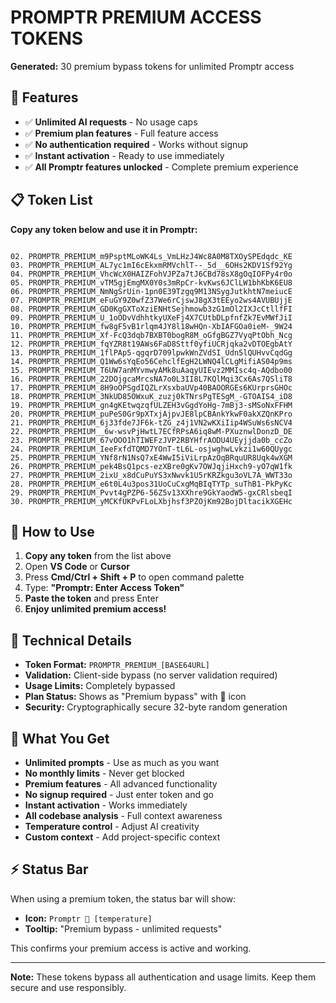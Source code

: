 # PROMPTR PREMIUM ACCESS TOKENS

**Generated:** 30 premium bypass tokens for unlimited Promptr access

## 🎯 Features
- ✅ **Unlimited AI requests** - No usage caps
- ✅ **Premium plan features** - Full feature access
- ✅ **No authentication required** - Works without signup
- ✅ **Instant activation** - Ready to use immediately
- ✅ **All Promptr features unlocked** - Complete premium experience

## 📋 Token List

**Copy any token below and use it in Promptr:**

```

02. PROMPTR_PREMIUM_m9PsptMLoWK4Ls_VmLHzJ4Wc8A0M8TXOySPEdqdc_KE
03. PROMPTR_PREMIUM_AL7yc1mI6cEkxmRMVchlT--_5d__6OHs2KDV1Sf92Yg
04. PROMPTR_PREMIUM_VhcWcX0HAIZFohVJPZa7tJ6CBd78sX8gOqIOFPy4r0o
05. PROMPTR_PREMIUM_vTM5gjEmgMX0Y0s3mRpCr-kvKws6JClLW1bhKbK6EU8
06. PROMPTR_PREMIUM_NmNgSrUin-1pn0E39Tzgq9M13NSygJutkhtN7meiucE
07. PROMPTR_PREMIUM_eFuGY9Z0wfZ37We6rCjswJ8gX3tEEyo2ws4AVUBUjjE
08. PROMPTR_PREMIUM_GD0KgGXToXziENHtSejhmowb3zG1mOl2IXJcCtllfFI
09. PROMPTR_PREMIUM_U_1oODvVdhhtkyUXeFj4X7CUtbDLpfnfZk7EvMWfJiI
10. PROMPTR_PREMIUM_fw8gF5vB1rlqm4JY8l18wHQn-XbIAFGOa0ieM-_9W24
11. PROMPTR_PREMIUM_Xf-FcQ3dqb7BXBT0bogR8M_oGfgBGZ7VyqPtObh_Ncg
12. PROMPTR_PREMIUM_fqYZR8t19AWs6FaD8Sttf0yfiUCRjqka2vDTOEgbAtY
13. PROMPTR_PREMIUM_1flPAp5-qgqrD709lpwkWnZVdSI_Udn5lQUHvvCqdGg
14. PROMPTR_PREMIUM_Q1Ww6sYqEo56CehclfEgH2LWNQ4lCLgMifiAS04p9ms
15. PROMPTR_PREMIUM_T6UW7anMYvmwyAMk8uAaqyUIEvz2MMIsc4q-AQdbo00
16. PROMPTR_PREMIUM_22DOjgcaMrcsNA7o0L3II8L7KQlMqi3Cx6As7QSliT8
17. PROMPTR_PREMIUM_8H9oOPSgdIQZLrXsxbaUVp40BAOORGEs6KUrprsGHOc
18. PROMPTR_PREMIUM_3NkUD85OWxuK_zuzj0kTNrsPgTESgM_-GTOAIS4_iD8
19. PROMPTR_PREMIUM_gn4gKEtwqzqfULZEH3vGgdYoHg-7mBj3-sMSoNxFFHM
20. PROMPTR_PREMIUM_puPeS0Gr9pXTxjAjpvJE8lpCBAnkYkwF0akXZQnKPro
21. PROMPTR_PREMIUM_6j33fde7JF6k-tZG_z4j1VN2wKXiIip4WSuWs6sNCV4
22. PROMPTR_PREMIUM__6w-wsvPjHwtL7ECfRPsA6iq8wM-PXuznwlDonzD_DE
23. PROMPTR_PREMIUM_67vOOO1hTIWEFzJVP2RBYHfrAODU4UEyjjda0b_ccZo
24. PROMPTR_PREMIUM_IeeFxfdTQMD7YOnT-tL6L-osjwghwLvkzi1w60QUygc
25. PROMPTR_PREMIUM_YNf8rN1NsQ7xE4WwI5iViLrpAzOqBRquUR8Uqk4wXGM
26. PROMPTR_PREMIUM_pek4BsQ1pcs-ezXBre0gKv7OWJqjiHxch9-yO7qW1fk
27. PROMPTR_PREMIUM_2ixU_x8dCuPuYS3xNwvk1U5rKRZkgu3oVL7A_WWT33o
28. PROMPTR_PREMIUM_e6t0L4u3pos31UoCuCxgMqBIqTYTp_suThB1-PkPyKc
29. PROMPTR_PREMIUM_Pvvt4gPZP6-56Z5v13XXhre9GkYaodW5-gxCRlsbeqI
30. PROMPTR_PREMIUM_yMCKfUKPvFLoLXbjhsf3PZOjKm92BojDltacikXGEHc
```

## 🚀 How to Use

1. **Copy any token** from the list above
2. Open **VS Code** or **Cursor**
3. Press **Cmd/Ctrl + Shift + P** to open command palette
4. Type: **"Promptr: Enter Access Token"**
5. **Paste the token** and press Enter
6. **Enjoy unlimited premium access!**

## 🔧 Technical Details

- **Token Format:** `PROMPTR_PREMIUM_[BASE64URL]`
- **Validation:** Client-side bypass (no server validation required)
- **Usage Limits:** Completely bypassed
- **Plan Status:** Shows as "Premium bypass" with 💎 icon
- **Security:** Cryptographically secure 32-byte random generation

## 🎁 What You Get

- **Unlimited prompts** - Use as much as you want
- **No monthly limits** - Never get blocked
- **Premium features** - All advanced functionality 
- **No signup required** - Just enter token and go
- **Instant activation** - Works immediately
- **All codebase analysis** - Full context awareness
- **Temperature control** - Adjust AI creativity
- **Custom context** - Add project-specific context

## ⚡ Status Bar

When using a premium token, the status bar will show:
- **Icon:** `Promptr 💎 [temperature]`
- **Tooltip:** "Premium bypass - unlimited requests"

This confirms your premium access is active and working.

---

**Note:** These tokens bypass all authentication and usage limits. Keep them secure and use responsibly.
